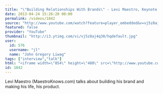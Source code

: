 ```yaml
---
title: "\"Building Relationships With Brands\" - Levi Maestro, Keynote at Scion Motivate"
date: 2013-04-24 15:26:20 00:00
permalink: /videos/1842
source: "http://www.youtube.com/watch?feature=player_embedded&v=vj5z8aj4q30#!"
featured: false
provider: "YouTube"
thumbnail: "http://i3.ytimg.com/vi/vj5z8aj4q30/hqdefault.jpg"
user:
  id: 576
  username: "jl"
  name: "John Gregory Liwag"
tags: ["interview","talk"]
html: "<iframe width=\"854\" height=\"480\" src=\"http://www.youtube.com/embed/vj5z8aj4q30?wmode=transparent&feature=oembed\" frameborder=\"0\" allowfullscreen></iframe>"
id: 1842
---
```


Levi Maestro (MaestroKnows.com) talks about building his brand and making his life, his product.